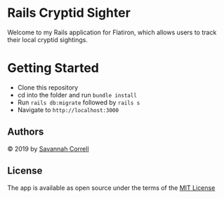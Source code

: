 # Rails Cryptid Sighter

Welcome to my Rails application for Flatiron, which allows users to track their local cryptid sightings.

# Getting Started

- Clone this repository
- cd into the folder and run `bundle install`
- Run `rails db:migrate` followed by `rails s`
- Navigate to `http://localhost:3000`

## Authors

© 2019 by [Savannah Correll](https://github.com/vulcanism)

## License
The app is available as open source under the terms of the [MIT License](https://opensource.org/licenses/MIT)
